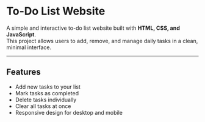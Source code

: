 # To-Do List Website 

A simple and interactive to-do list website built with **HTML, CSS, and JavaScript**.  
This project allows users to add, remove, and manage daily tasks in a clean, minimal interface.

---

## Features
- Add new tasks to your list
- Mark tasks as completed
- Delete tasks individually
- Clear all tasks at once
- Responsive design for desktop and mobile


